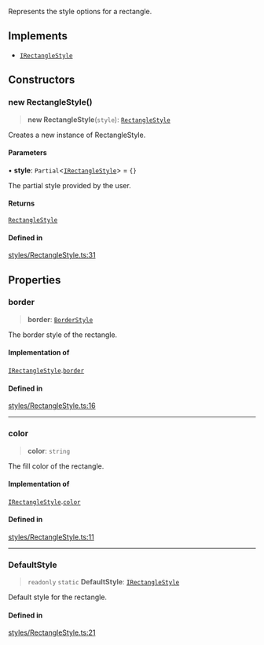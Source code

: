 Represents the style options for a rectangle.

## Implements

- [`IRectangleStyle`](../interfaces/IRectangleStyle.md)

## Constructors

### new RectangleStyle()

> **new RectangleStyle**(`style`): [`RectangleStyle`](RectangleStyle.md)

Creates a new instance of RectangleStyle.

#### Parameters

• **style**: `Partial`\<[`IRectangleStyle`](../interfaces/IRectangleStyle.md)\> = `{}`

The partial style provided by the user.

#### Returns

[`RectangleStyle`](RectangleStyle.md)

#### Defined in

[styles/RectangleStyle.ts:31](https://github.com/avolutions/canvas-painter/blob/main/src/styles/RectangleStyle.ts#L31)

## Properties

### border

> **border**: [`BorderStyle`](BorderStyle.md)

The border style of the rectangle.

#### Implementation of

[`IRectangleStyle`](../interfaces/IRectangleStyle.md).[`border`](../interfaces/IRectangleStyle.md#border)

#### Defined in

[styles/RectangleStyle.ts:16](https://github.com/avolutions/canvas-painter/blob/main/src/styles/RectangleStyle.ts#L16)

***

### color

> **color**: `string`

The fill color of the rectangle.

#### Implementation of

[`IRectangleStyle`](../interfaces/IRectangleStyle.md).[`color`](../interfaces/IRectangleStyle.md#color)

#### Defined in

[styles/RectangleStyle.ts:11](https://github.com/avolutions/canvas-painter/blob/main/src/styles/RectangleStyle.ts#L11)

***

### DefaultStyle

> `readonly` `static` **DefaultStyle**: [`IRectangleStyle`](../interfaces/IRectangleStyle.md)

Default style for the rectangle.

#### Defined in

[styles/RectangleStyle.ts:21](https://github.com/avolutions/canvas-painter/blob/main/src/styles/RectangleStyle.ts#L21)
